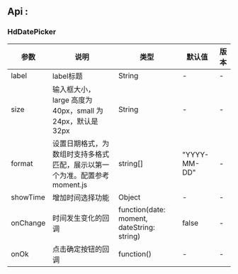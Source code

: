 ## Api :

### HdDatePicker 

| 参数     | 说明                                                                       | 类型                                       | 默认值       | 版本 |
| -------- | -------------------------------------------------------------------------- | ------------------------------------------ | ------------ | ---- |
| label    | label标题                                                                  | String                                     | -            | -    |
| size     | 输入框大小，large 高度为 40px，small 为 24px，默认是 32px                  | String                                     | -            | -    |
| format   | 设置日期格式，为数组时支持多格式匹配，展示以第一个为准。配置参考 moment.js | string[]                                   | "YYYY-MM-DD" | -    |
| showTime | 增加时间选择功能                                                           | Object                                     | -            | -    |
| onChange | 时间发生变化的回调                                                         | function(date: moment, dateString: string) | false        | -    |
| onOk     | 点击确定按钮的回调                                                         | function()                                 | -            | -    |






